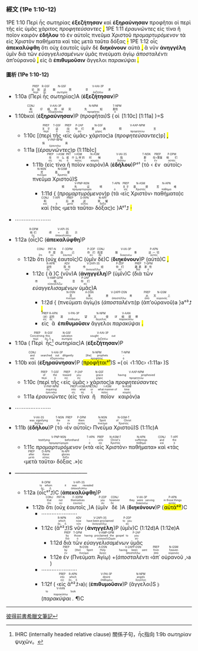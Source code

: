 ### 經文 (1Pe 1:10-12)

1PE 1:10 <span title="PREP&#10;论到&#10;περί">Περὶ</span> <span title="R-GSF&#10;这&#10;ὅς">ἧς</span> <span title="N-GSF&#10;救恩&#10;σωτηρία">σωτηρίας</span> <span title="V-AAI-3P&#10;寻求&#10;ἐκζητέω"><strong>ἐξεζήτησαν</strong></span> <span title="CONJ&#10;和&#10;καί">καὶ</span> <span title="V-AAI-3P&#10;仔细的研究&#10;ἐξεραυνάω"><strong>ἐξηραύνησαν</strong></span> <span title="N-NPM&#10;先知&#10;προφήτης">προφῆται</span> <span title="T-NPM&#10;那些&#10;ὁ">οἱ</span> <span title="PREP&#10;关于&#10;περί">περὶ</span> <span title="T-GSF&#10;这&#10;ὁ">τῆς</span> <span title="PREP&#10;向&#10;εἰς">εἰς</span> <span title="P-2AP&#10;你们&#10;σύ">ὑμᾶς</span> <span title="N-GSF&#10;恩典&#10;χάρις">χάριτος</span> <span title="V-AAP-NPM&#10;预言&#10;προφητεύω"><em>προφητεύσαντες</em></span> <mark class="pm">,</mark> 1PE 1:11 <span title="V-PAP-NPM&#10;探索&#10;ἐραυνάω"><em>ἐραυνῶντες</em></span> <span title="PREP&#10;在&#10;εἰς">εἰς</span> <span title="I-ASM&#10;什么&#10;τίς">τίνα</span> <span title="PRT&#10;或&#10;ἤ">ἢ</span> <span title="I-ASM&#10;什么样的&#10;ποῖος">ποῖον</span> <span title="N-ASM&#10;时候&#10;καιρός">καιρὸν</span> <span title="V-IAI-3S&#10;指&#10;δηλόω"><strong>ἐδήλου</strong></span> <span title="T-NSN&#10;那&#10;ὁ">τὸ</span> <span title="PREP&#10;在~里面&#10;ἐν">ἐν</span> <span title="P-DPM&#10;他们&#10;αὐτός">αὐτοῖς</span> <span title="N-NSN&#10;灵&#10;πνεῦμα">πνεῦμα</span> <span title="N-GSM&#10;基督&#10;Χριστός">Χριστοῦ</span> <span title="V-PNP-NSN&#10;预先证明&#10;προμαρτύρομαι"><em>προμαρτυρόμενον</em></span> <span title="T-APN&#10;&#10;ὁ">τὰ</span> <span title="PREP&#10;关于&#10;εἰς">εἰς</span> <span title="N-ASM&#10;基督&#10;Χριστός">Χριστὸν</span> <span title="N-APN&#10;苦难&#10;πάθημα">παθήματα</span> <span title="CONJ&#10;和&#10;καί">καὶ</span> <span title="T-APF&#10;&#10;ὁ">τὰς</span> <span title="PREP&#10;后来&#10;μετά">μετὰ</span> <span title="D-APN&#10;这&#10;οὗτος">ταῦτα</span> <span title="N-APF&#10;荣耀&#10;δόξα">δόξας</span> <mark class="pm">·</mark> 1PE 1:12 <span title="R-DPM&#10;他们&#10;ὅς">οἷς</span> <span title="V-API-3S&#10;得~启示&#10;ἀποκαλύπτω"><strong>ἀπεκαλύφθη</strong></span> <span title="CONJ&#10;&#10;ὅτι">ὅτι</span> <span title="PRT-N&#10;不是&#10;οὐ">οὐχ</span> <span title="F-3DPM&#10;自己&#10;ἑαυτοῦ">ἑαυτοῖς</span> <span title="P-2DP&#10;你们&#10;σύ">ὑμῖν</span> <span title="CONJ&#10;而是&#10;δέ">δὲ</span> <span title="V-IAI-3P&#10;服事&#10;διακονέω"><strong>διηκόνουν</strong></span> <span title="P-APN&#10;这一切&#10;αὐτός">αὐτά</span> <mark class="pm">,</mark> <span title="R-APN&#10;这些&#10;ὅς">ἃ</span> <span title="ADV&#10;现在&#10;νῦν">νῦν</span> <span title="V-2API-3S&#10;传给&#10;ἀναγγέλλω"><strong>ἀνηγγέλη</strong></span> <span title="P-2DP&#10;你们&#10;σύ">ὑμῖν</span> <span title="PREP&#10;藉着&#10;διά">διὰ</span> <span title="T-GPM&#10;那些&#10;ὁ">τῶν</span> <span title="V-AMP-GPM&#10;传福音&#10;εὐαγγελίζω"><em>εὐαγγελισαμένων</em></span> <span title="P-2AP&#10;你们&#10;σύ">ὑμᾶς</span> <span title="N-DSN&#10;灵&#10;πνεῦμα">πνεύματι</span> <span title="A-DSN&#10;圣&#10;ἅγιος">ἁγίῳ</span> <span title="V-2APP-DSN&#10;差来&#10;ἀποστέλλω"><em>ἀποσταλέντι</em></span> <span title="PREP&#10;从&#10;ἀπό">ἀπ’</span><span title="N-GSM&#10;天上&#10;οὐρανός">οὐρανοῦ</span> <mark class="pm">,</mark> <span title="PREP&#10;（对）&#10;εἰς">εἰς</span> <span title="R-APN&#10;这些&#10;ὅς">ἃ</span> <span title="V-PAI-3P&#10;渴望&#10;ἐπιθυμέω"><strong>ἐπιθυμοῦσιν</strong></span> <span title="N-NPM&#10;天使&#10;ἄγγελος">ἄγγελοι</span> <span title="V-AAN&#10;详细窥察&#10;παρακύπτω"><em>παρακύψαι</em></span> <mark class="pm">.</mark> 

#### 圖析 (1Pe 1:10-12)

- 1:10a (<RUBY><ruby><ruby>Περὶ<rt>περί</rt></ruby><rt>论到</rt></ruby><rt>PREP</rt></RUBY> <RUBY><ruby><ruby>ἧς<rt>ὅς</rt></ruby><rt>这</rt></ruby><rt>R-GSF</rt></RUBY> <RUBY><ruby><ruby>σωτηρίας<rt>σωτηρία</rt></ruby><rt>救恩</rt></ruby><rt>N-GSF</rt></RUBY>)A (<RUBY><ruby><ruby><strong>ἐξεζήτησαν</strong><rt>ἐκζητέω</rt></ruby><rt>寻求</rt></ruby><rt>V-AAI-3P</rt></RUBY>)P
- 1:10b<RUBY><ruby><ruby>καὶ<rt>καί</rt></ruby><rt>和</rt></ruby><rt>CONJ</rt></RUBY> (<RUBY><ruby><ruby><strong>ἐξηραύνησαν</strong><rt>ἐξεραυνάω</rt></ruby><rt>仔细的研究</rt></ruby><rt>V-AAI-3P</rt></RUBY>)P (<RUBY><ruby><ruby>προφῆται<rt>προφήτης</rt></ruby><rt>先知</rt></ruby><rt>N-NPM</rt></RUBY>)S {<RUBY><ruby><ruby>οἱ<rt>ὁ</rt></ruby><rt>那些</rt></ruby><rt>T-NPM</rt></RUBY> [1:10c] [1:11a] }=S
	- 1:10c [(<RUBY><ruby><ruby>περὶ<rt>περί</rt></ruby><rt>关于</rt></ruby><rt>PREP</rt></RUBY> <RUBY><ruby><ruby>τῆς<rt>ὁ</rt></ruby><rt>这</rt></ruby><rt>T-GSF</rt></RUBY> ‹<RUBY><ruby><ruby>εἰς<rt>εἰς</rt></ruby><rt>向</rt></ruby><rt>PREP</rt></RUBY> <RUBY><ruby><ruby>ὑμᾶς<rt>σύ</rt></ruby><rt>你们</rt></ruby><rt>P-2AP</rt></RUBY>› <RUBY><ruby><ruby>χάριτος<rt>χάρις</rt></ruby><rt>恩典</rt></ruby><rt>N-GSF</rt></RUBY>)a (<RUBY><ruby><ruby><em>προφητεύσαντες</em><rt>προφητεύω</rt></ruby><rt>预言</rt></ruby><rt>V-AAP-NPM</rt></RUBY>)p] <mark class="pm">,</mark> 
	- 1:11a [(<RUBY><ruby><ruby><em>ἐραυνῶντες</em><rt>ἐραυνάω</rt></ruby><rt>探索</rt></ruby><rt>V-PAP-NPM</rt></RUBY>)p (1:11b)c]
		- 1:11b (<RUBY><ruby><ruby>εἰς<rt>εἰς</rt></ruby><rt>在</rt></ruby><rt>PREP</rt></RUBY> <RUBY><ruby><ruby>τίνα<rt>τίς</rt></ruby><rt>什么</rt></ruby><rt>I-ASM</rt></RUBY> <RUBY><ruby><ruby>ἢ<rt>ἤ</rt></ruby><rt>或</rt></ruby><rt>PRT</rt></RUBY> <RUBY><ruby><ruby>ποῖον<rt>ποῖος</rt></ruby><rt>什么样的</rt></ruby><rt>I-ASM</rt></RUBY> <RUBY><ruby><ruby>καιρὸν<rt>καιρός</rt></ruby><rt>时候</rt></ruby><rt>N-ASM</rt></RUBY>)A (<RUBY><ruby><ruby><strong>ἐδήλου</strong><rt>δηλόω</rt></ruby><rt>指</rt></ruby><rt>V-IAI-3S</rt></RUBY>)P°¹ (<RUBY><ruby><ruby>τὸ<rt>ὁ</rt></ruby><rt>那</rt></ruby><rt>T-NSN</rt></RUBY> ‹<RUBY><ruby><ruby>ἐν<rt>ἐν</rt></ruby><rt>在~里面</rt></ruby><rt>PREP</rt></RUBY> <RUBY><ruby><ruby>αὐτοῖς<rt>αὐτός</rt></ruby><rt>他们</rt></ruby><rt>P-DPM</rt></RUBY>› <RUBY><ruby><ruby>πνεῦμα<rt>πνεῦμα</rt></ruby><rt>灵</rt></ruby><rt>N-NSN</rt></RUBY> <RUBY><ruby><ruby>Χριστοῦ<rt>Χριστός</rt></ruby><rt>基督</rt></ruby><rt>N-GSM</rt></RUBY>)S
			- 1:11d { (<RUBY><ruby><ruby><em>προμαρτυρόμενον</em><rt>προμαρτύρομαι</rt></ruby><rt>预先证明</rt></ruby><rt>V-PNP-NSN</rt></RUBY>)p (<RUBY><ruby><ruby>τὰ<rt>ὁ</rt></ruby><rt></rt></ruby><rt>T-APN</rt></RUBY> ‹<RUBY><ruby><ruby>εἰς<rt>εἰς</rt></ruby><rt>关于</rt></ruby><rt>PREP</rt></RUBY> <RUBY><ruby><ruby>Χριστὸν<rt>Χριστός</rt></ruby><rt>基督</rt></ruby><rt>N-ASM</rt></RUBY>› <RUBY><ruby><ruby>παθήματα<rt>πάθημα</rt></ruby><rt>苦难</rt></ruby><rt>N-APN</rt></RUBY>)c <RUBY><ruby><ruby>καὶ<rt>καί</rt></ruby><rt>和</rt></ruby><rt>CONJ</rt></RUBY> (<RUBY><ruby><ruby>τὰς<rt>ὁ</rt></ruby><rt></rt></ruby><rt>T-APF</rt></RUBY> ‹<RUBY><ruby><ruby>μετὰ<rt>μετά</rt></ruby><rt>后来</rt></ruby><rt>PREP</rt></RUBY> <RUBY><ruby><ruby>ταῦτα<rt>οὗτος</rt></ruby><rt>这</rt></ruby><rt>D-APN</rt></RUBY>› <RUBY><ruby><ruby>δόξας<rt>δόξα</rt></ruby><rt>荣耀</rt></ruby><rt>N-APF</rt></RUBY>)c }A°¹⮥ <mark class="pm">·</mark> 
- ⋯⋯⋯⋯⋯⋯⋯
- 1:12a (<RUBY><ruby><ruby>οἷς<rt>ὅς</rt></ruby><rt>他们</rt></ruby><rt>R-DPM</rt></RUBY>)C (<RUBY><ruby><ruby><strong>ἀπεκαλύφθη</strong><rt>ἀποκαλύπτω</rt></ruby><rt>得~启示</rt></ruby><rt>V-API-3S</rt></RUBY>)P
	- 1:12b <RUBY><ruby><ruby>ὅτι<rt>ὅτι</rt></ruby><rt></rt></ruby><rt>CONJ</rt></RUBY> (<RUBY><ruby><ruby>οὐχ<rt>οὐ</rt></ruby><rt>不是</rt></ruby><rt>PRT-N</rt></RUBY> <RUBY><ruby><ruby>ἑαυτοῖς<rt>ἑαυτοῦ</rt></ruby><rt>自己</rt></ruby><rt>F-3DPM</rt></RUBY>)C (<RUBY><ruby><ruby>ὑμῖν<rt>σύ</rt></ruby><rt>你们</rt></ruby><rt>P-2DP</rt></RUBY> <RUBY><ruby><ruby>δὲ<rt>δέ</rt></ruby><rt>而是</rt></ruby><rt>CONJ</rt></RUBY>)C (<RUBY><ruby><ruby><strong>διηκόνουν</strong><rt>διακονέω</rt></ruby><rt>服事</rt></ruby><rt>V-IAI-3P</rt></RUBY>)P (<RUBY><ruby><ruby>αὐτά<rt>αὐτός</rt></ruby><rt>这一切</rt></ruby><rt>P-APN</rt></RUBY>)C <mark class="pm">,</mark> 
		- 1:12c (<RUBY><ruby><ruby>ἃ<rt>ὅς</rt></ruby><rt>这些</rt></ruby><rt>R-APN</rt></RUBY>)C (<RUBY><ruby><ruby>νῦν<rt>νῦν</rt></ruby><rt>现在</rt></ruby><rt>ADV</rt></RUBY>)A (<RUBY><ruby><ruby><strong>ἀνηγγέλη</strong><rt>ἀναγγέλλω</rt></ruby><rt>传给</rt></ruby><rt>V-2API-3S</rt></RUBY>)P (<RUBY><ruby><ruby>ὑμῖν<rt>σύ</rt></ruby><rt>你们</rt></ruby><rt>P-2DP</rt></RUBY>)C (<RUBY><ruby><ruby>διὰ<rt>διά</rt></ruby><rt>藉着</rt></ruby><rt>PREP</rt></RUBY> <RUBY><ruby><ruby>τῶν<rt>ὁ</rt></ruby><rt>那些</rt></ruby><rt>T-GPM</rt></RUBY> <RUBY><ruby><ruby><em>εὐαγγελισαμένων</em><rt>εὐαγγελίζω</rt></ruby><rt>传福音</rt></ruby><rt>V-AMP-GPM</rt></RUBY> <RUBY><ruby><ruby>ὑμᾶς<rt>σύ</rt></ruby><rt>你们</rt></ruby><rt>P-2AP</rt></RUBY>)A 
			- 1:!2d { (<RUBY><ruby><ruby>πνεύματι<rt>πνεῦμα</rt></ruby><rt>灵</rt></ruby><rt>N-DSN</rt></RUBY> <RUBY><ruby><ruby>ἁγίῳ<rt>ἅγιος</rt></ruby><rt>圣</rt></ruby><rt>A-DSN</rt></RUBY>)s (<RUBY><ruby><ruby><em>ἀποσταλέντι</em><rt>ἀποστέλλω</rt></ruby><rt>差来</rt></ruby><rt>V-2APP-DSN</rt></RUBY>)p (<RUBY><ruby><ruby>ἀπ’<rt>ἀπό</rt></ruby><rt>从</rt></ruby><rt>PREP</rt></RUBY><RUBY><ruby><ruby>οὐρανοῦ<rt>οὐρανός</rt></ruby><rt>天上</rt></ruby><rt>N-GSM</rt></RUBY>)a }a°³⮥ <mark class="pm">,</mark> 
			- <RUBY><ruby><ruby>εἰς<rt>εἰς</rt></ruby><rt>（对）</rt></ruby><rt>PREP</rt></RUBY> <RUBY><ruby><ruby>ἃ<rt>ὅς</rt></ruby><rt>这些</rt></ruby><rt>R-APN</rt></RUBY> <RUBY><ruby><ruby><strong>ἐπιθυμοῦσιν</strong><rt>ἐπιθυμέω</rt></ruby><rt>渴望</rt></ruby><rt>V-PAI-3P</rt></RUBY> <RUBY><ruby><ruby>ἄγγελοι<rt>ἄγγελος</rt></ruby><rt>天使</rt></ruby><rt>N-NPM</rt></RUBY> <RUBY><ruby><ruby><em>παρακύψαι</em><rt>παρακύπτω</rt></ruby><rt>详细窥察</rt></ruby><rt>V-AAN</rt></RUBY> <mark class="pm">.</mark> 

- 1:10a (<RUBY><ruby><ruby>Περὶ<rt>περί</rt></ruby><rt>Concerning</rt></ruby><rt>PREP</rt></RUBY> <RUBY><ruby><ruby>ἧς<rt>ὅς, ἥ</rt></ruby><rt>this</rt></ruby><rt>R-GSF</rt></RUBY>[^1] <RUBY><ruby><ruby>σωτηρίας<rt>σωτηρία</rt></ruby><rt>salvation</rt></ruby><rt>N-GSF</rt></RUBY>)A (<RUBY><ruby><ruby><strong>ἐξεζήτησαν</strong><rt>ἐκζητέω</rt></ruby><rt>sought out</rt></ruby><rt>V-AAI-3P</rt></RUBY>)P
- 1:10b <RUBY><ruby><ruby>καὶ<rt>καί</rt></ruby><rt>and</rt></ruby><rt>CONJ</rt></RUBY> (<RUBY><ruby><ruby><strong>ἐξηραύνησαν</strong><rt>ἐξερευνάω</rt></ruby><rt>searched out diligently</rt></ruby><rt>V-AAI-3P</rt></RUBY>)P (<RUBY><ruby><ruby><mark>προφῆται°¹</mark><rt>προφήτης</rt></ruby><rt>[the] prophets</rt></ruby><rt>N-NPM</rt></RUBY>)S =(<RUBY><ruby><ruby>οἱ<rt>ὁ</rt></ruby><rt>-</rt></ruby><rt>T-NPM</rt></RUBY> ‹1:10c› ‹1:11a› )S
	- 1:10c  (<RUBY><ruby><ruby>περὶ<rt>περί</rt></ruby><rt>of</rt></ruby><rt>PREP</rt></RUBY> <RUBY><ruby><ruby>τῆς<rt>ὁ</rt></ruby><rt>the</rt></ruby><rt>T-GSF</rt></RUBY> ‹<RUBY><ruby><ruby>εἰς<rt>εἰς</rt></ruby><rt>toward</rt></ruby><rt>PREP</rt></RUBY> <RUBY><ruby><ruby>ὑμᾶς<rt>σύ</rt></ruby><rt>you</rt></ruby><rt>P-2AP</rt></RUBY> › <RUBY><ruby><ruby>χάριτος<rt>χάρις</rt></ruby><rt>grace</rt></ruby><rt>N-GSF</rt></RUBY>)a <RUBY><ruby><ruby><em>προφητεύσαντες</em><rt>προφητεύω</rt></ruby><rt>having prophesied</rt></ruby><rt>V-AAP-NPM</rt></RUBY>
	- 1:11a <RUBY><ruby><ruby><em>ἐραυνῶντες</em><rt>ἐρευνάω</rt></ruby><rt>inquiring</rt></ruby><rt>V-PAP-NPM</rt></RUBY> (<RUBY><ruby><ruby>εἰς<rt>εἰς</rt></ruby><rt>into</rt></ruby><rt>PREP</rt></RUBY> <RUBY><ruby><ruby>τίνα<rt>τίς</rt></ruby><rt>what</rt></ruby><rt>I-ASM⁞APN<strong></strong></rt></RUBY> <RUBY><ruby><ruby>ἢ<rt>ἤ</rt></ruby><rt>or</rt></ruby><rt>CONJ</rt></RUBY> <RUBY><ruby><ruby>ποῖον<rt>ποῖος</rt></ruby><rt>what manner of</rt></ruby><rt>I-ASM</rt></RUBY> <RUBY><ruby><ruby>καιρὸν<rt>καιρός</rt></ruby><rt>time</rt></ruby><rt>N-ASM</rt></RUBY>)a
- ⋯⋯⋯⋯⋯⋯⋯
- 1:11b (<RUBY><ruby><ruby><strong>ἐδήλου</strong><rt>δηλόω</rt></ruby><rt>was signifying</rt></ruby><rt>V-IAI-3S</rt></RUBY>)P (<RUBY><ruby><ruby>τὸ<rt>ὁ</rt></ruby><rt>the</rt></ruby><rt>T-NSN</rt></RUBY> ‹<RUBY><ruby><ruby>ἐν<rt>ἐν</rt></ruby><rt>in</rt></ruby><rt>PREP</rt></RUBY> <RUBY><ruby><ruby>αὐτοῖς<rt>αὐτός</rt></ruby><rt>them</rt></ruby><rt>P-DPM</rt></RUBY>› <RUBY><ruby><ruby>Πνεῦμα<rt>πνεῦμα</rt></ruby><rt>Spirit</rt></ruby><rt>N-NSN</rt></RUBY> <RUBY><ruby><ruby>Χριστοῦ<rt>Χριστός</rt></ruby><rt>of Christ</rt></ruby><rt>N-GSM-T</rt></RUBY>)S (1:11c)A
	- 1:11c <RUBY><ruby><ruby><em>προμαρτυρόμενον</em><rt>προμαρτύρομαι</rt></ruby><rt>testifying beforehand</rt></ruby><rt>V-PNP-NSN</rt></RUBY> («<RUBY><ruby><ruby>τὰ<rt>ὁ</rt></ruby><rt>-</rt></ruby><rt>T-APN</rt></RUBY> ‹<RUBY><ruby><ruby>εἰς<rt>εἰς</rt></ruby><rt>unto</rt></ruby><rt>PREP</rt></RUBY> <RUBY><ruby><ruby>Χριστὸν<rt>Χριστός</rt></ruby><rt>Christ's</rt></ruby><rt>N-ASM-T</rt></RUBY>› <RUBY><ruby><ruby>παθήματα<rt>πάθημα</rt></ruby><rt>sufferings</rt></ruby><rt>N-APN</rt></RUBY>» <RUBY><ruby><ruby>καὶ<rt>καί</rt></ruby><rt>and</rt></ruby><rt>CONJ</rt></RUBY> «<RUBY><ruby><ruby>τὰς<rt>ὁ</rt></ruby><rt>the</rt></ruby><rt>T-APF</rt></RUBY> ‹<RUBY><ruby><ruby>μετὰ<rt>μετά</rt></ruby><rt>after</rt></ruby><rt>PREP</rt></RUBY> <RUBY><ruby><ruby>ταῦτα<rt>οὗτος</rt></ruby><rt>these</rt></ruby><rt>D-APN</rt></RUBY>› <RUBY><ruby><ruby>δόξας .<rt>δόξα</rt></ruby><rt>glories</rt></ruby><rt>N-APF</rt></RUBY>»)c
- ——————————————
	- 1:12a (<RUBY><ruby><ruby>οἷς°¹⮥<rt>ὅς, ἥ</rt></ruby><rt>to whom</rt></ruby><rt>R-DPM</rt></RUBY>)C (<RUBY><ruby><ruby><strong>ἀπεκαλύφθη</strong><rt>ἀποκαλύπτω</rt></ruby><rt>it was revealed</rt></ruby><rt>V-API-3S</rt></RUBY>)P
		- 1:12b <RUBY><ruby><ruby>ὅτι<rt>ὅτι</rt></ruby><rt>that</rt></ruby><rt>CONJ</rt></RUBY> (<RUBY><ruby><ruby>οὐχ<rt>οὐ</rt></ruby><rt>not</rt></ruby><rt>PRT-N</rt></RUBY> <RUBY><ruby><ruby>ἑαυτοῖς ,<rt>ἑαυτοῦ</rt></ruby><rt>themselves</rt></ruby><rt>F-3DPM</rt></RUBY>)A (<RUBY><ruby><ruby>ὑμῖν<rt>σύ</rt></ruby><rt>you</rt></ruby><rt>P-2DP</rt></RUBY> <RUBY><ruby><ruby>δὲ<rt>δέ</rt></ruby><rt>however</rt></ruby><rt>CONJ</rt></RUBY>)A (<RUBY><ruby><ruby><strong>διηκόνουν</strong><rt>διακονέω</rt></ruby><rt>they were serving</rt></ruby><rt>V-IAI-3P</rt></RUBY>)P (<RUBY><ruby><ruby><mark>αὐτά°²</mark><rt>αὐτός</rt></ruby><rt>in those things</rt></ruby><rt>P-APN</rt></RUBY>)C 
			- ⋯⋯⋯⋯⋯⋯⋯
			- 1:12c (<RUBY><ruby><ruby>ἃ°²⮥<rt>ὅς, ἥ</rt></ruby><rt>which</rt></ruby><rt>R-NPN</rt></RUBY>)S <RUBY><ruby><ruby>νῦν<rt>νῦν</rt></ruby><rt>now</rt></ruby><rt>ADV</rt></RUBY> (<RUBY><ruby><ruby><strong>ἀνηγγέλη</strong><rt>ἀναγγέλλω</rt></ruby><rt>have been proclaimed</rt></ruby><rt>V-2API-3S</rt></RUBY>)P (<RUBY><ruby><ruby>ὑμῖν<rt>σύ</rt></ruby><rt>to you</rt></ruby><rt>P-2DP</rt></RUBY>)C (1:12d)A (1:12e)A
				- 1:12d <RUBY><ruby><ruby>διὰ<rt>διά</rt></ruby><rt>by</rt></ruby><rt>PREP</rt></RUBY> <RUBY><ruby><ruby>τῶν<rt>ὁ</rt></ruby><rt>those</rt></ruby><rt>T-GPM</rt></RUBY> <RUBY><ruby><ruby><em>εὐαγγελισαμένων</em><rt>εὐαγγελίζομαι</rt></ruby><rt>having proclaimed the gospel to</rt></ruby><rt>V-AMP-GPM</rt></RUBY> <RUBY><ruby><ruby>ὑμᾶς<rt>σύ</rt></ruby><rt>you</rt></ruby><rt>P-2AP</rt></RUBY>
				- 1:12e <RUBY><ruby><ruby>ἐν<rt>ἐν</rt></ruby><rt>by</rt></ruby><rt>PREP</rt></RUBY> (<RUBY><ruby><ruby>Πνεύματι<rt>πνεῦμα</rt></ruby><rt>[the] Spirit</rt></ruby><rt>N-DSN</rt></RUBY> <RUBY><ruby><ruby>Ἁγίῳ<rt>ἅγιος</rt></ruby><rt>Holy</rt></ruby><rt>A-DSN</rt></RUBY>) +(<RUBY><ruby><ruby><em>ἀποσταλέντι</em><rt>ἀποστέλλω</rt></ruby><rt>having been sent</rt></ruby><rt>V-2APP-DSN</rt></RUBY> ‹<RUBY><ruby><ruby>ἀπ᾽<rt>ἀπό</rt></ruby><rt>from</rt></ruby><rt>PREP</rt></RUBY> <RUBY><ruby><ruby>οὐρανοῦ ,<rt>οὐρανός</rt></ruby><rt>heaven</rt></ruby><rt>N-GSM</rt></RUBY>›a )
			- ⋯⋯⋯⋯⋯⋯⋯
			- 1:12f ( ‹<RUBY><ruby><ruby>εἰς<rt>εἰς</rt></ruby><rt>into</rt></ruby><rt>PREP</rt></RUBY> <RUBY><ruby><ruby>ἃ°²⮥<rt>ὅς, ἥ</rt></ruby><rt>which</rt></ruby><rt>R-APN</rt></RUBY>›a)⦇ (<RUBY><ruby><ruby><strong>ἐπιθυμοῦσιν</strong><rt>ἐπιθυμέω</rt></ruby><rt>desire</rt></ruby><rt>V-PAI-3P</rt></RUBY>)P (<RUBY><ruby><ruby>ἄγγελοι<rt>ἄγγελος</rt></ruby><rt>angels</rt></ruby><rt>N-NPM</rt></RUBY>)S ⦈(<RUBY><ruby><ruby><em>παρακύψαι . ¶</em><rt>παρακύπτω</rt></ruby><rt>to look</rt></ruby><rt>V-AAN</rt></RUBY>)C
---
[彼得前書希臘文筆記↵](1Peter-Notes.md)


[^1]: IHRC (internally headed relative clause) 關係子句，ἧς指向 1:9b σωτηρίαν ψυχῶν。